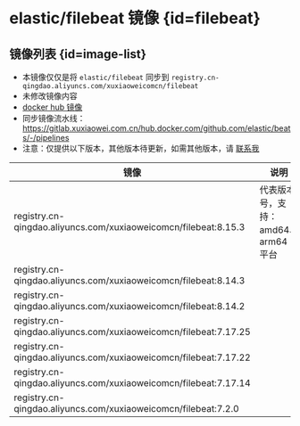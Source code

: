 # elastic/filebeat 镜像 {id=filebeat}

## 镜像列表 {id=image-list}

- 本镜像仅仅是将 `elastic/filebeat` 同步到 `registry.cn-qingdao.aliyuncs.com/xuxiaoweicomcn/filebeat`
- 未修改镜像内容
- [docker hub 镜像](https://hub.docker.com/r/elastic/filebeat)
- 同步镜像流水线：https://gitlab.xuxiaowei.com.cn/hub.docker.com/github.com/elastic/beats/-/pipelines
- 注意：仅提供以下版本，其他版本待更新，如需其他版本，请 [联系我](../../../guide/website.md)

| 镜像                                                               | 说明                      |
|------------------------------------------------------------------|-------------------------|
| registry.cn-qingdao.aliyuncs.com/xuxiaoweicomcn/filebeat:8.15.3  | 代表版本号，支持：amd64、arm64 平台 |
| registry.cn-qingdao.aliyuncs.com/xuxiaoweicomcn/filebeat:8.14.3  |                         |
| registry.cn-qingdao.aliyuncs.com/xuxiaoweicomcn/filebeat:8.14.2  |                         |
| registry.cn-qingdao.aliyuncs.com/xuxiaoweicomcn/filebeat:7.17.25 |                         |
| registry.cn-qingdao.aliyuncs.com/xuxiaoweicomcn/filebeat:7.17.22 |                         |
| registry.cn-qingdao.aliyuncs.com/xuxiaoweicomcn/filebeat:7.17.14 |                         |
| registry.cn-qingdao.aliyuncs.com/xuxiaoweicomcn/filebeat:7.2.0   |

<style>

._image_registry_cn-qingdao_aliyuncs_com_xuxiaoweicomcn_filebeat table tr th:nth-child(1), 
._image_registry_cn-qingdao_aliyuncs_com_xuxiaoweicomcn_filebeat table tr td:nth-child(1) {
    min-width: 460px;
}

._image_registry_cn-qingdao_aliyuncs_com_xuxiaoweicomcn_filebeat table tr th:nth-child(2), 
._image_registry_cn-qingdao_aliyuncs_com_xuxiaoweicomcn_filebeat table tr td:nth-child(2) {
    min-width: 280px;
}

</style>